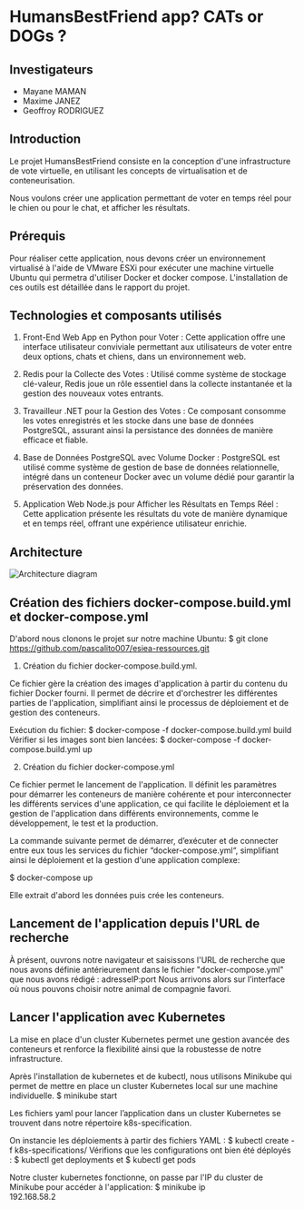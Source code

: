 # HumansBestFriend app? CATs or DOGs ?

## Investigateurs

- Mayane MAMAN
- Maxime JANEZ
- Geoffroy RODRIGUEZ


## Introduction
Le projet HumansBestFriend consiste en la conception d'une infrastructure de vote virtuelle, en utilisant les concepts de virtualisation et de conteneurisation.

Nous voulons créer une application permettant de voter en temps réel pour le chien ou pour le chat, et afficher les résultats.


## Prérequis

Pour réaliser cette application, nous devons créer un environnement virtualisé à l'aide de VMware ESXi pour exécuter une machine virtuelle Ubuntu qui permetra d'utiliser Docker et docker compose.
L'installation de ces outils est détaillée dans le rapport du projet.


## Technologies et composants utilisés

1. Front-End Web App en Python pour Voter : Cette application offre une interface utilisateur conviviale permettant aux utilisateurs de
    voter entre deux options, chats et chiens, dans un environnement web. 

2. Redis pour la Collecte des Votes : Utilisé comme système de stockage clé-valeur, Redis joue un rôle essentiel dans la collecte instantanée
    et la gestion des nouveaux votes entrants. 

3. Travailleur .NET pour la Gestion des Votes : Ce composant consomme les votes enregistrés et les stocke dans une base de données PostgreSQL,
    assurant ainsi la persistance des données de manière efficace et fiable. 

4. Base de Données PostgreSQL avec Volume Docker : PostgreSQL est utilisé comme système de gestion de base de données relationnelle,
    intégré dans un conteneur Docker avec un volume dédié pour garantir la préservation des données. 

5. Application Web Node.js pour Afficher les Résultats en Temps Réel : Cette application présente les résultats du vote de manière dynamique
    et en temps réel, offrant une expérience utilisateur enrichie.

## Architecture

![Architecture diagram](architecture.png)
   

## Création des fichiers docker-compose.build.yml et docker-compose.yml

D'abord nous clonons le projet sur notre machine Ubuntu: $ git clone https://github.com/pascalito007/esiea-ressources.git

1. Création du fichier docker-compose.build.yml.
   
Ce fichier gère la création des images d'application à partir du contenu du fichier Docker fourni.
Il permet de décrire et d'orchestrer les différentes parties de l'application, simplifiant ainsi le processus de déploiement et de gestion des conteneurs.

Exécution du fichier: $ docker-compose -f docker-compose.build.yml build 
Vérifier si les images sont bien lancées: $ docker-compose -f docker-compose.build.yml up 

2. Création du fichier docker-compose.yml

Ce fichier permet le lancement de l'application.
Il définit les paramètres pour démarrer les conteneurs de manière cohérente et pour interconnecter les différents services d'une application,
ce qui facilite le déploiement et la gestion de l'application dans différents environnements, comme le développement, le test et la production.  

La commande suivante permet de démarrer, d’exécuter et de connecter entre eux tous les services du fichier “docker-compose.yml“, 
simplifiant ainsi le déploiement et la gestion d'une application complexe:

$ docker-compose up

Elle extrait d'abord les données puis crée les conteneurs.


## Lancement de l'application depuis l'URL de recherche

À présent, ouvrons notre navigateur et saisissons l'URL de recherche que nous avons définie antérieurement dans le fichier "docker-compose.yml" que nous avons rédigé : adresseIP:port 
Nous arrivons alors sur l’interface où nous pouvons choisir notre animal de compagnie favori.


## Lancer l'application avec Kubernetes

La mise en place d'un cluster Kubernetes permet une gestion avancée des conteneurs et renforce la flexibilité ainsi que la robustesse de notre infrastructure.

Après l'installation de kubernetes et de kubectl, nous utilisons Minikube qui permet de mettre en place un cluster Kubernetes local sur une machine individuelle.
$ minikube start  

Les fichiers yaml pour lancer l’application dans un cluster Kubernetes se trouvent dans notre répertoire k8s-specification. 

On instancie les déploiements à partir des fichiers YAML : $ kubectl create -f k8s-specifications/ 
Vérifions que les configurations ont bien été déployés :  $ kubectl get deployments       et     $ kubectl get pods  

Notre cluster kubernetes fonctionne, on passe par l'IP du cluster de Minikube pour accéder à l'application:
$ minikube ip  
    192.168.58.2






